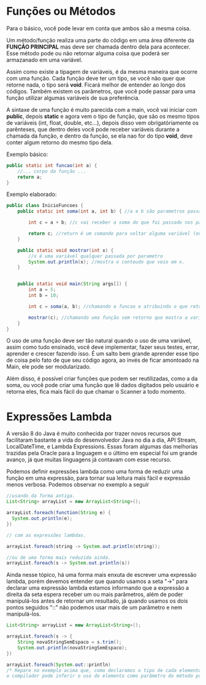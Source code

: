 <h1> Funções ou Métodos </h1>
Para o básico, você pode levar em conta que ambos são a mesma coisa.

Um método/função realiza uma parte do código em uma área diferente da **FUNÇÃO PRINCIPAL** mas deve ser chamada dentro dela para acontecer. Esse método pode ou não retornar alguma coisa que poderá ser armazanado em uma variável.

Assim como existe a tipagem de variáveis, é da mesma maneira que ocorre com uma função. Cada função deve ter um tipo, se você não quer que retorne nada, o tipo será **void**. Ficará melhor de entender ao longo dos códigos. Também existem os parâmetros, que você pode passar para uma função utilizar algumas variáveis de sua preferência.

A sintaxe de uma função é muito parecida com a main, você vai iniciar com **public**, depois **static** e agora vem o tipo de função, que são os mesmo tipos de variáveis (int, float, double, etc...), depois disso vem obrigatóriamente os parênteses, que dentro deles você pode receber variáveis durante a chamada da função, e dentro da função, se ela nao for do tipo **void**, deve conter algum retorno do mesmo tipo dela.

Exemplo básico:

```java
public static int funcao(int a) {
    //... corpo da função ...
    return a;
}
```

Exemplo elaborado:

```java
public class InicioFuncoes {
    public static int soma(int a, int b) { //a e b são parametros passados na chamada da função.

        int c = a + b; //c vai receber a soma do que foi passado nos parametros

        return c; //return é um comando para voltar alguma variável (ou ate mesmo outra funcao) do mesmo tipo que a funcao foi criada.
    }

    public static void mostrar(int x) {
        //x é uma variável qualquer passada por parametro
        System.out.println(x); //mostra o conteudo que veio em x.
    }


    public static void main(String args[]) {
        int a = 5;
        int b = 10;

        int c = soma(a, b); //chamando a funcao e atribuindo o que retorna dela na variável c. É passado por parâmetro os valores que você quer somar e a variável que vai receber deve ser do tipo de retorno da função.

        mostrar(c); //chamando uma função sem retorno que mostra a variável passada por paramêtro.
    }
}
```

O uso de uma função deve ser tão natural quando o uso de uma variável, assim como tudo ensinado, você deve implementar, fazer seus testes, errar, aprender e crescer fazendo isso. É um salto bem grande aprender esse tipo de coisa pelo fato de que seu código agora, ao invés de ficar amontoado na Main, ele pode ser modularizado.

Além disso, é possível criar funções que podem ser reutilizadas, como a da soma, ou você pode criar uma função que lê dados digitados pelo usuário e retorna eles, fica mais fácil do que chamar o Scanner a todo momento.

<h1>Expressões Lambda</h1>

A versão 8 do Java é muito conhecida por trazer novos recursos que facilitaram bastante a vida do desenvolvedor Java no dia a dia, API Stream, LocalDateTime, e Lambda Expressions. Essas foram algumas das melhorias trazidas pela Oracle para a linguagem e o último em especial foi um grande avanço, já que muitas linguagens já contavam com esse recurso.

Podemos definir expressões lambda como uma forma de reduzir uma função em uma expressão, para tornar sua leitura mais fácil e expressão menos verbosa. Podemos observar no exemplo a seguir

```java
//usando da forma antiga.
List<String> arrayList = new ArrayList<String>();

arrayList.foreach(function(String e) {
  System.out.println(e);
})

// com as expressões lambdas.

arrayList.foreach(string -> System.out.println(string));

//ou de uma forma mais reduzida ainda.
arrayList.foreach(s -> System.out.println(s))

```

Ainda nesse tópico, há uma forma mais enxuta de escrever uma expressão lambda, porém devemos entender que quando usamos a seta "->" para declarar uma expressão lambda estamos informando que a expressão a direita da seta espera receber um ou mais parâmetros, além de poder manipulá-los antes de retornar um resultado, já quando usamos os dois pontos seguidos "::" não podemos usar mais de um parâmetro e nem manipulá-los.

```java
List<String> arrayList = new ArrayList<String>();

arrayList.foreach(s -> {
    String novaStringSemEspaco = s.trim();
    System.out.println(novaStringSemEspaco);
})

arrayList.foreach(System.out::println)
/* Repare no exemplo acima que, como declaramos o tipo de cada elemento no array ( String ), se fizemos dessa forma,
o compilador pode inferir o uso do elemento como parâmetro do método println, o qual faz parte do pacote System.out, presente no Java lib */
```

